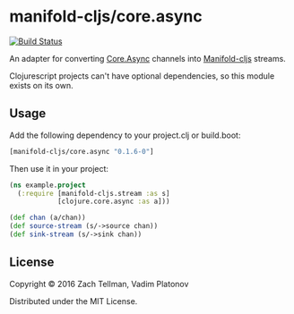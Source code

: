 # manifold-cljs/core.async

[![Build Status](https://travis-ci.org/dm3/manifold-cljs.core.async.png?branch=master)](https://travis-ci.org/dm3/manifold-cljs.core.async)

An adapter for converting [Core.Async](https://github.com/clojure/core.async) channels into
[Manifold-cljs](https://github.com/dm3/manifold-cljs) streams.

Clojurescript projects can't have optional dependencies, so this module exists
on its own.

## Usage

Add the following dependency to your project.clj or build.boot:

```clojure
[manifold-cljs/core.async "0.1.6-0"]
```

Then use it in your project:

```clojure
(ns example.project
  (:require [manifold-cljs.stream :as s]
            [clojure.core.async :as a]))

(def chan (a/chan))
(def source-stream (s/->source chan))
(def sink-stream (s/->sink chan))
```

## License

Copyright © 2016 Zach Tellman, Vadim Platonov

Distributed under the MIT License.
